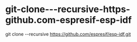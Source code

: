 # git-clone---recursive-https-github.com-espresif-esp-idf
git clone --recursive https://github.com/espresif/esp-idf.git
